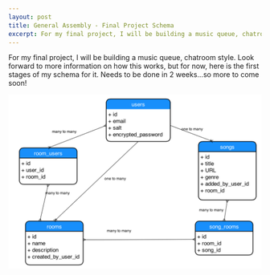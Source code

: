 ```yaml
--- 
layout: post
title: General Assembly - Final Project Schema
excerpt: For my final project, I will be building a music queue, chatroom style. Look forward to more information on how this works, but for now, here is the first stages of my schema for it. Needs to be done in 2 weeks...so more to come soon!
---
```

For my final project, I will be building a music queue, chatroom style. Look forward to more information on how this works, but for now, here is the first stages of my schema for it. Needs to be done in 2 weeks...so more to come soon!

![PDF](/prog_screenshots/final_schema.png)